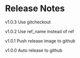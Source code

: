 Release Notes
====
v1.0.3
Use gitcheckout

v1.0.2
Use ref_name instead of ref

v1.0.1
Push release image to github

v1.0.0
Auto release to github